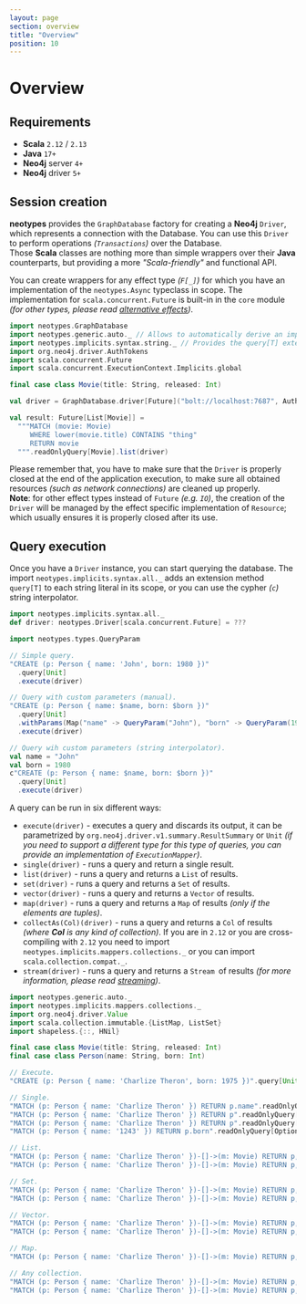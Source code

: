 ```yaml
---
layout: page
section: overview
title: "Overview"
position: 10
---
```


# Overview

## Requirements

+ **Scala** `2.12` / `2.13`
+ **Java** `17+`
+ **Neo4j** server `4+`
+ **Neo4j** driver `5+`

## Session creation

**neotypes** provides the `GraphDatabase` factory for creating a **Neo4j** `Driver`,
which represents a connection with the Database.
You can use this `Driver` to perform operations _(`Transactions`)_ over the Database.<br>
Those **Scala** classes are nothing more than simple wrappers over their **Java** counterparts,
but providing a more _"Scala-friendly"_ and functional API.

You can create wrappers for any effect type _(`F[_]`)_
for which you have an implementation of the `neotypes.Async` typeclass in scope.
The implementation for `scala.concurrent.Future` is built-in
in the `core` module _(for other types, please read [alternative effects](alternative_effects))_.

```scala mdoc:compile-only
import neotypes.GraphDatabase
import neotypes.generic.auto._ // Allows to automatically derive an implicit ResultMapper for case classes.
import neotypes.implicits.syntax.string._ // Provides the query[T] extension method.
import org.neo4j.driver.AuthTokens
import scala.concurrent.Future
import scala.concurrent.ExecutionContext.Implicits.global

final case class Movie(title: String, released: Int)

val driver = GraphDatabase.driver[Future]("bolt://localhost:7687", AuthTokens.basic("neo4j", "****"))

val result: Future[List[Movie]] =
  """MATCH (movie: Movie)
     WHERE lower(movie.title) CONTAINS "thing"
     RETURN movie
  """.readOnlyQuery[Movie].list(driver)
```

Please remember that, you have to make sure that the `Driver` is properly closed
at the end of the application execution,
to make sure all obtained resources _(such as network connections)_ are cleaned up properly.<br>
**Note**: for other effect types instead of `Future` _(e.g. `IO`)_,
the creation of the `Driver` will be managed by the effect specific implementation of `Resource`;
which usually ensures it is properly closed after its use.

## Query execution

Once you have a `Driver` instance, you can start querying the database.
The import `neotypes.implicits.syntax.all._` adds an extension method `query[T]`
to each string literal in its scope,
or you can use the cypher _(`c`)_ string interpolator.

```scala mdoc:invisible
import neotypes.implicits.syntax.all._
def driver: neotypes.Driver[scala.concurrent.Future] = ???
```

```scala mdoc:compile-only
import neotypes.types.QueryParam

// Simple query.
"CREATE (p: Person { name: 'John', born: 1980 })"
  .query[Unit]
  .execute(driver)

// Query with custom parameters (manual).
"CREATE (p: Person { name: $name, born: $born })"
  .query[Unit]
  .withParams(Map("name" -> QueryParam("John"), "born" -> QueryParam(1980)))
  .execute(driver)

// Query wih custom parameters (string interpolator).
val name = "John"
val born = 1980
c"CREATE (p: Person { name: $name, born: $born })"
  .query[Unit]
  .execute(driver)
```

A query can be run in six different ways:

* `execute(driver)` - executes a query and discards its output, it can be parametrized by `org.neo4j.driver.v1.summary.ResultSummary` or `Unit`
_(if you need to support a different type for this type of queries, you can provide an implementation of `ExecutionMapper`)_.
* `single(driver)` - runs a query and return a single result.
* `list(driver)` - runs a query and returns a `List` of results.
* `set(driver)` - runs a query and returns a `Set` of results.
* `vector(driver)` - runs a query and returns a `Vector` of results.
* `map(driver)` - runs a query and returns a `Map` of results
_(only if the elements are tuples)_.
* `collectAs(Col)(driver)` - runs a query and returns a `Col` of results
_(where **Col** is any kind of collection)_.
If you are in `2.12` or you are cross-compiling with `2.12` you need to import `neotypes.implicits.mappers.collections._` or you can import `scala.collection.compat._`.
* `stream(driver)` - runs a query and returns a `Stream `of results
_(for more information, please read [streaming](streams))_.

```scala mdoc:compile-only
import neotypes.generic.auto._
import neotypes.implicits.mappers.collections._
import org.neo4j.driver.Value
import scala.collection.immutable.{ListMap, ListSet}
import shapeless.{::, HNil}

final case class Movie(title: String, released: Int)
final case class Person(name: String, born: Int)

// Execute.
"CREATE (p: Person { name: 'Charlize Theron', born: 1975 })".query[Unit].execute(driver)

// Single.
"MATCH (p: Person { name: 'Charlize Theron' }) RETURN p.name".readOnlyQuery[String].single(driver)
"MATCH (p: Person { name: 'Charlize Theron' }) RETURN p".readOnlyQuery[Person].single(driver)
"MATCH (p: Person { name: 'Charlize Theron' }) RETURN p".readOnlyQuery[Map[String, Value]].single(driver)
"MATCH (p: Person { name: '1243' }) RETURN p.born".readOnlyQuery[Option[Int]].single(driver)

// List.
"MATCH (p: Person { name: 'Charlize Theron' })-[]->(m: Movie) RETURN p,m".readOnlyQuery[Person :: Movie :: HNil].list(driver)
"MATCH (p: Person { name: 'Charlize Theron' })-[]->(m: Movie) RETURN p,m".readOnlyQuery[(Person, Movie)].list(driver)

// Set.
"MATCH (p: Person { name: 'Charlize Theron' })-[]->(m: Movie) RETURN p,m".readOnlyQuery[Person :: Movie :: HNil].set(driver)
"MATCH (p: Person { name: 'Charlize Theron' })-[]->(m: Movie) RETURN p,m".readOnlyQuery[(Person, Movie)].set(driver)

// Vector.
"MATCH (p: Person { name: 'Charlize Theron' })-[]->(m: Movie) RETURN p,m".readOnlyQuery[Person :: Movie :: HNil].vector(driver)
"MATCH (p: Person { name: 'Charlize Theron' })-[]->(m: Movie) RETURN p,m".readOnlyQuery[(Person, Movie)].vector(driver)

// Map.
"MATCH (p: Person { name: 'Charlize Theron' })-[]->(m: Movie) RETURN p,m".readOnlyQuery[(Person, Movie)].map(driver)

// Any collection.
"MATCH (p: Person { name: 'Charlize Theron' })-[]->(m: Movie) RETURN p,m".readOnlyQuery[Person :: Movie :: HNil].collectAs(ListSet)(driver)
"MATCH (p: Person { name: 'Charlize Theron' })-[]->(m: Movie) RETURN p,m".readOnlyQuery[(Person, Movie)].collectAs(ListMap)(driver)
```
